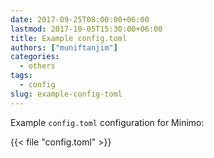 ```yaml
---
date: 2017-09-25T08:00:00+06:00
lastmod: 2017-10-05T15:30:00+06:00
title: Example config.toml
authors: ["muniftanjim"]
categories:
  - others
tags:
  - config
slug: example-config-toml
---
```

Example `config.toml` configuration for Minimo:

{{< file "config.toml" >}}
